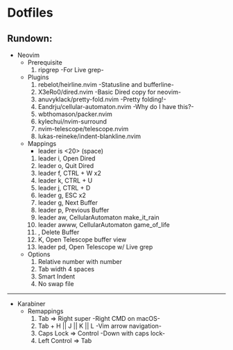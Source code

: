 # Dotfiles
## Rundown:
- Neovim
    - Prerequisite
        1. ripgrep -For Live grep-
    - Plugins
        1. rebelot/heirline.nvim -Statusline and bufferline-
        2. X3eRo0/dired.nvim -Basic Dired copy for neovim-
        3. anuvyklack/pretty-fold.nvim -Pretty folding!-
        4. Eandrju/cellular-automaton.nvim -Why do I have this?-
        5. wbthomason/packer.nvim
        6. kylechui/nvim-surround
        7. nvim-telescope/telescope.nvim
        8. lukas-reineke/indent-blankline.nvim
    - Mappings
        - leader is <20> (space)
        1.  leader i, Open Dired
        2.  leader o, Quit Dired
        3.  leader f, CTRL + W x2
        4.  leader k, CTRL + U
        5.  leader j, CTRL + D
        6.  leader g, ESC x2
        8.  leader g, Next Buffer
        9.  leader p, Previous Buffer
        10.  leader aw, CellularAutomaton make_it_rain
        11.  leader awww, CellularAutomaton game_of_life
        12. <C-k>, Delete Buffer
        13. K, Open Telescope buffer view
        14.  leader pd, Open Telescope w/ Live grep
    - Options
        1. Relative number with number
        2. Tab width 4 spaces
        3. Smart Indent
        4. No swap file
---
- Karabiner
    - Remappings
        1. Tab => Right super -Right CMD on macOS-
        1. Tab + H || J || K || L -Vim arrow navigation-
        3. Caps Lock => Control -Down with caps lock-
        4. Left Control => Tab
